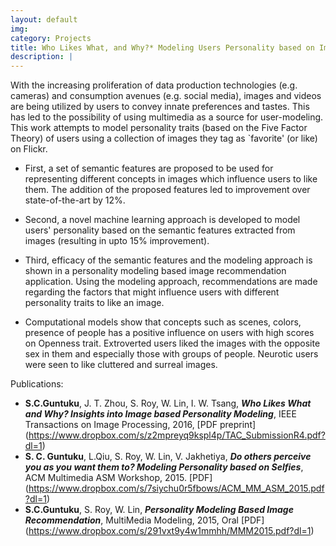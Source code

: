 ```yaml
---
layout: default
img: 
category: Projects
title: Who Likes What, and Why?* Modeling Users Personality based on Image Likes
description: |
---
```

With the increasing proliferation of data production technologies (e.g. cameras) and consumption avenues (e.g. social media), images and videos are being utilized by users to convey innate preferences and tastes. This has led to the possibility of using multimedia as a source for user-modeling. This work attempts to model personality traits (based on the Five Factor Theory) of users using a collection of images they tag as `favorite' (or like) on Flickr.    

  * First, a set of semantic features are proposed to be used for representing different concepts in images which influence users to like them. The addition of the proposed features led to improvement over state-of-the-art by 12%.   
  
  * Second, a novel machine learning approach is developed to model users' personality based on the semantic features extracted from images (resulting in upto 15% improvement).     

  * Third, efficacy of the semantic features and the modeling approach is shown in a personality modeling based image recommendation application. Using the modeling approach, recommendations are made regarding the factors that might influence users with different personality traits to like an image.    
 
  * Computational models show that concepts such as scenes, colors, presence of people has a positive influence on users with high scores on Openness trait. Extroverted users liked the images with the opposite sex in them and especially those with groups of people. Neurotic users were seen to like cluttered  and surreal images. 
  
Publications:
  + **S.C.Guntuku**, J. T. Zhou, S. Roy, W. Lin, I. W. Tsang, **_Who Likes What and Why? Insights into Image based Personality Modeling_**, IEEE Transactions on Image Processing, 2016, [PDF preprint] (https://www.dropbox.com/s/z2mpreyq9kspl4p/TAC_SubmissionR4.pdf?dl=1)    
  + **S. C. Guntuku**, L.Qiu, S. Roy, W. Lin, V. Jakhetiya, **_Do others perceive you as you want them to? Modeling Personality based on Selfies_**, ACM Multimedia ASM Workshop,  2015. [PDF] (https://www.dropbox.com/s/7siychu0r5fbows/ACM_MM_ASM_2015.pdf?dl=1)  
  + **S.C.Guntuku**, S. Roy, W. Lin,  **_Personality Modeling Based Image Recommendation_**, MultiMedia Modeling, 2015, Oral [PDF] (https://www.dropbox.com/s/291vxt9y4w1mmhh/MMM2015.pdf?dl=1)  
